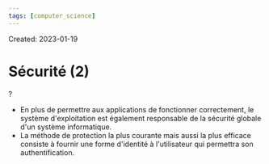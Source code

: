 ```yaml
---
tags: [computer_science] 
---
```

Created: 2023-01-19

# Sécurité (2)
?
- En plus de permettre aux applications de fonctionner correctement, le système d'exploitation est également responsable de la sécurité globale d'un système informatique.
- La méthode de protection la plus courante mais aussi la plus efficace consiste à fournir une forme d'identité à l'utilisateur qui permettra son authentification.
<!--SR:!2023-01-30,7,250-->